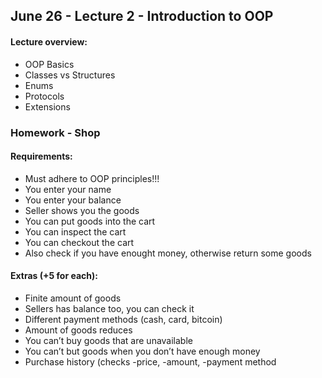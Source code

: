 ## June 26 - Lecture 2 - Introduction to OOP

#### Lecture overview:

- OOP Basics 
- Classes vs Structures
- Enums
- Protocols
- Extensions

### Homework - Shop

#### Requirements:

- Must adhere to OOP principles!!!
- You enter your name
- You enter your balance
- Seller shows you the goods
- You can put goods into the cart
- You can inspect the cart
- You can checkout the cart
- Also check if you have enought money, otherwise return some goods

#### Extras (+5 for each):

- Finite amount of goods
- Sellers has balance too, you can check it
- Different payment methods (cash, card, bitcoin)
- Amount of goods reduces
- You can’t buy goods that are unavailable
- You can’t but goods when you don’t have enough money
- Purchase history (checks -price, -amount, -payment method
